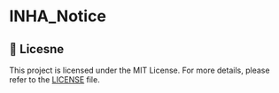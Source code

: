 # INHA_Notice

## 📄 Licesne
This project is licensed under the MIT License. For more details, please refer to the [LICENSE](LICENSE.txt) file.